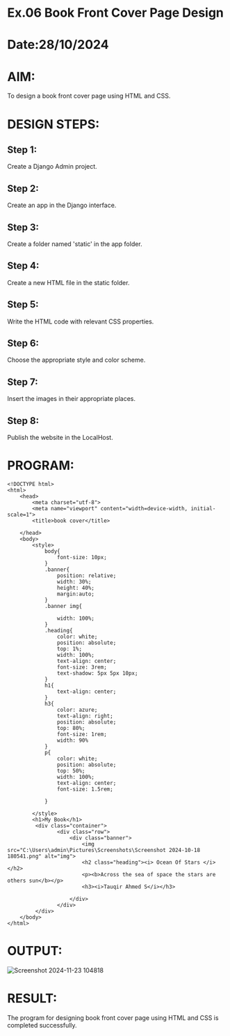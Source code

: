 # Ex.06 Book Front Cover Page Design
# Date:28/10/2024
# AIM:
To design a book front cover page using HTML and CSS.

# DESIGN STEPS:
## Step 1:
Create a Django Admin project.

## Step 2:
Create an app in the Django interface.

## Step 3:
Create a folder named 'static' in the app folder.

## Step 4:
Create a new HTML file in the static folder.

## Step 5:
Write the HTML code with relevant CSS properties.

## Step 6:
Choose the appropriate style and color scheme.

## Step 7:
Insert the images in their appropriate places.

## Step 8:
Publish the website in the LocalHost.

# PROGRAM:
~~~
<!DOCTYPE html>
<html>
    <head>
        <meta charset="utf-8">
        <meta name="viewport" content="width=device-width, initial-scale=1">
        <title>book cover</title>
        
    </head>
    <body>
        <style>
            body{
                font-size: 10px;
            }
            .banner{
                position: relative;
                width: 30%;
                height: 40%;
                margin:auto;
            }
            .banner img{
                
                width: 100%;
            }
            .heading{
                color: white;
                position: absolute;
                top: 1%;
                width: 100%;
                text-align: center;
                font-size: 3rem;
                text-shadow: 5px 5px 10px;
            }
            h1{
                text-align: center;
            }
            h3{
                color: azure;
                text-align: right;
                position: absolute;
                top: 80%;
                font-size: 1rem;
                width: 90%
            }
            p{
                color: white;
                position: absolute;
                top: 50%;
                width: 100%;
                text-align: center;
                font-size: 1.5rem;

            }
           
        </style>
        <h1>My Book</h1>
         <div class="container">
                <div class="row">
                    <div class="banner">
                        <img src="C:\Users\admin\Pictures\Screenshots\Screenshot 2024-10-18 180541.png" alt="img">
                        <h2 class="heading"><i> Ocean Of Stars </i></h2>
                        <p><b>Across the sea of space the stars are others sun</b></p>
                        <h3><i>Tauqir Ahmed S</i></h3>
                        
                    </div>
                </div>
         </div>
    </body>
</html>
~~~

# OUTPUT:
![Screenshot 2024-11-23 104818](https://github.com/user-attachments/assets/027b7be8-86b4-41dc-99d3-932eb4e1fbc9)







# RESULT:
The program for designing book front cover page using HTML and CSS is completed successfully.
